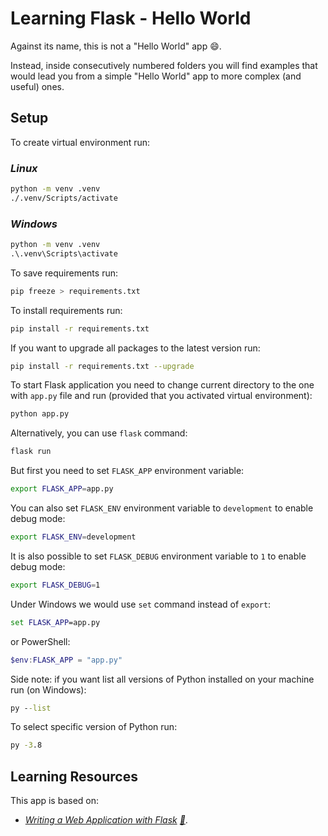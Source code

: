 # Learning Flask - Hello World

Against its name, this is not a "Hello World" app :smile:.

Instead, inside consecutively numbered folders you will find examples that would lead you from a simple "Hello World" app to more complex (and useful) ones.

## Setup

To create virtual environment run:

### _Linux_

```bash
python -m venv .venv
./.venv/Scripts/activate
```

### _Windows_

```cmd
python -m venv .venv
.\.venv\Scripts\activate
```

To save requirements run:

```bash
pip freeze > requirements.txt
```

To install requirements run:

```bash
pip install -r requirements.txt
```

If you want to upgrade all packages to the latest version run:

```bash
pip install -r requirements.txt --upgrade
```

To start Flask application you need to change current directory to the one with `app.py` file and run (provided that you activated virtual environment):

```bash
python app.py
```

Alternatively, you can use `flask` command:

```bash
flask run
```

But first you need to set `FLASK_APP` environment variable:

```bash
export FLASK_APP=app.py
```

You can also set `FLASK_ENV` environment variable to `development` to enable debug mode:

```bash
export FLASK_ENV=development
```

It is also possible to set `FLASK_DEBUG` environment variable to `1` to enable debug mode:

```bash
export FLASK_DEBUG=1
```

Under Windows we would use `set` command instead of `export`:

```cmd
set FLASK_APP=app.py
```

or PowerShell:

```powershell
$env:FLASK_APP = "app.py"
```

Side note: if you want list all versions of Python installed on your machine run (on Windows):

```cmd
py --list
```

To select specific version of Python run:

```cmd
py -3.8
```

## Learning Resources

This app is based on:

- _[Writing a Web Application with Flask](https://learning.oreilly.com/videos/writing-a-web/10000MNHV2021147/) [:file_folder:](https://github.com/writeson/manning_twitch_presentation)_.

